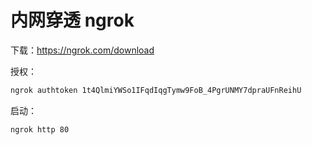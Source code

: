 # 内网穿透 ngrok 

下载：https://ngrok.com/download

授权：
```sh
ngrok authtoken 1t4QlmiYWSo1IFqdIqgTymw9FoB_4PgrUNMY7dpraUFnReihU
```

启动：
```sh
ngrok http 80
```

